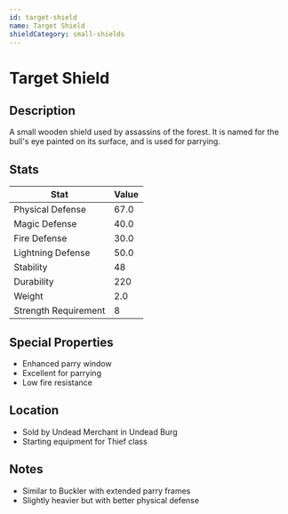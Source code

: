```yaml
---
id: target-shield
name: Target Shield
shieldCategory: small-shields
---
```


# Target Shield

## Description
A small wooden shield used by assassins of the forest. It is named for the bull's eye painted on its surface, and is used for parrying.

## Stats

| Stat | Value |
|------|-------|
| Physical Defense | 67.0 |
| Magic Defense | 40.0 |
| Fire Defense | 30.0 |
| Lightning Defense | 50.0 |
| Stability | 48 |
| Durability | 220 |
| Weight | 2.0 |
| Strength Requirement | 8 |

## Special Properties
- Enhanced parry window
- Excellent for parrying
- Low fire resistance

## Location
- Sold by Undead Merchant in Undead Burg
- Starting equipment for Thief class

## Notes
- Similar to Buckler with extended parry frames
- Slightly heavier but with better physical defense